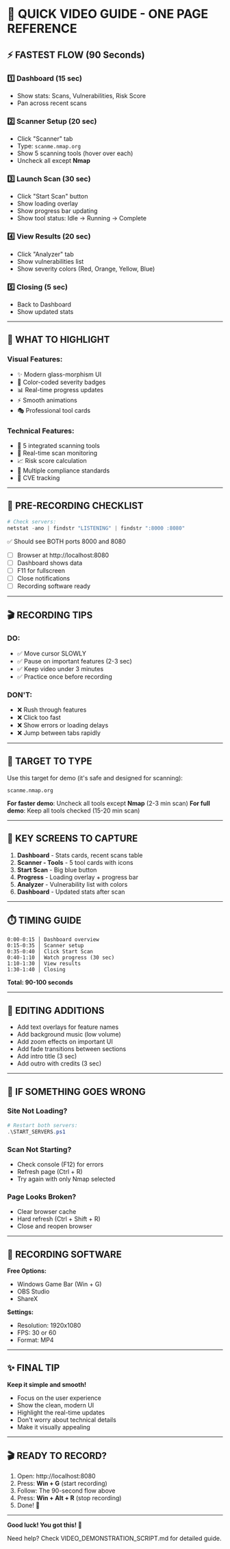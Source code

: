 # 🎥 QUICK VIDEO GUIDE - ONE PAGE REFERENCE

## ⚡ FASTEST FLOW (90 Seconds)

### 1️⃣ Dashboard (15 sec)
- Show stats: Scans, Vulnerabilities, Risk Score
- Pan across recent scans

### 2️⃣ Scanner Setup (20 sec)
- Click "Scanner" tab
- Type: `scanme.nmap.org`
- Show 5 scanning tools (hover over each)
- Uncheck all except **Nmap**

### 3️⃣ Launch Scan (30 sec)
- Click "Start Scan" button
- Show loading overlay
- Show progress bar updating
- Show tool status: Idle → Running → Complete

### 4️⃣ View Results (20 sec)
- Click "Analyzer" tab
- Show vulnerabilities list
- Show severity colors (Red, Orange, Yellow, Blue)

### 5️⃣ Closing (5 sec)
- Back to Dashboard
- Show updated stats

---

## 🎯 WHAT TO HIGHLIGHT

### Visual Features:
- ✨ Modern glass-morphism UI
- 🎨 Color-coded severity badges
- 📊 Real-time progress updates
- ⚡ Smooth animations
- 🎭 Professional tool cards

### Technical Features:
- 🔧 5 integrated scanning tools
- 📡 Real-time scan monitoring
- 📈 Risk score calculation
- 🎯 Multiple compliance standards
- 🔐 CVE tracking

---

## 🚀 PRE-RECORDING CHECKLIST

```powershell
# Check servers:
netstat -ano | findstr "LISTENING" | findstr ":8000 :8080"
```

✅ Should see BOTH ports 8000 and 8080

- [ ] Browser at http://localhost:8080
- [ ] Dashboard shows data
- [ ] F11 for fullscreen
- [ ] Close notifications
- [ ] Recording software ready

---

## 🎬 RECORDING TIPS

### DO:
- ✅ Move cursor SLOWLY
- ✅ Pause on important features (2-3 sec)
- ✅ Keep video under 3 minutes
- ✅ Practice once before recording

### DON'T:
- ❌ Rush through features
- ❌ Click too fast
- ❌ Show errors or loading delays
- ❌ Jump between tabs rapidly

---

## 📝 TARGET TO TYPE

Use this target for demo (it's safe and designed for scanning):
```
scanme.nmap.org
```

**For faster demo**: Uncheck all tools except **Nmap** (2-3 min scan)
**For full demo**: Keep all tools checked (15-20 min scan)

---

## 🎨 KEY SCREENS TO CAPTURE

1. **Dashboard** - Stats cards, recent scans table
2. **Scanner - Tools** - 5 tool cards with icons
3. **Start Scan** - Big blue button
4. **Progress** - Loading overlay + progress bar
5. **Analyzer** - Vulnerability list with colors
6. **Dashboard** - Updated stats after scan

---

## ⏱️ TIMING GUIDE

```
0:00-0:15 │ Dashboard overview
0:15-0:35 │ Scanner setup
0:35-0:40 │ Click Start Scan
0:40-1:10 │ Watch progress (30 sec)
1:10-1:30 │ View results
1:30-1:40 │ Closing
```

**Total: 90-100 seconds**

---

## 🎵 EDITING ADDITIONS

- Add text overlays for feature names
- Add background music (low volume)
- Add zoom effects on important UI
- Add fade transitions between sections
- Add intro title (3 sec)
- Add outro with credits (3 sec)

---

## 🔧 IF SOMETHING GOES WRONG

### Site Not Loading?
```powershell
# Restart both servers:
.\START_SERVERS.ps1
```

### Scan Not Starting?
- Check console (F12) for errors
- Refresh page (Ctrl + R)
- Try again with only Nmap selected

### Page Looks Broken?
- Clear browser cache
- Hard refresh (Ctrl + Shift + R)
- Close and reopen browser

---

## 📱 RECORDING SOFTWARE

**Free Options:**
- Windows Game Bar (Win + G)
- OBS Studio
- ShareX

**Settings:**
- Resolution: 1920x1080
- FPS: 30 or 60
- Format: MP4

---

## ✨ FINAL TIP

**Keep it simple and smooth!**

- Focus on the user experience
- Show the clean, modern UI
- Highlight the real-time updates
- Don't worry about technical details
- Make it visually appealing

---

## 🎬 READY TO RECORD?

1. Open: http://localhost:8080
2. Press: **Win + G** (start recording)
3. Follow: The 90-second flow above
4. Press: **Win + Alt + R** (stop recording)
5. Done! 🎉

---

**Good luck! You got this! 🚀**

Need help? Check VIDEO_DEMONSTRATION_SCRIPT.md for detailed guide.
